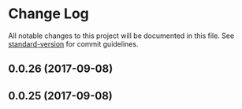# Change Log

All notable changes to this project will be documented in this file.
See [standard-version](https://github.com/conventional-changelog/standard-version) for commit guidelines.

<a name="0.0.26"></a>
## 0.0.26 (2017-09-08)




<a name="0.0.25"></a>
## 0.0.25 (2017-09-08)
